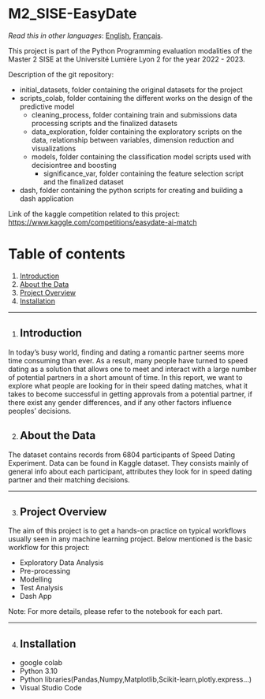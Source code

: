 # M2_SISE-EasyDate

_Read this in other languages_: [English](https://github.com/Skarbkit/M2_SISE-EasyDate/blob/master/README.en.md), [Français](https://github.com/Skarbkit/M2_SISE-EasyDate/blob/master/README.md).

This project is part of the Python Programming evaluation modalities of the Master 2 SISE at the Université Lumière Lyon 2 for the year 2022 - 2023.

Description of the git repository:
  - initial_datasets, folder containing the original datasets for the project
  - scripts_colab, folder containing the different works on the design of the predictive model
    - cleaning_process, folder containing train and submissions data processing scripts and the finalized datasets
    - data_exploration, folder containing the exploratory scripts on the data, relationship between variables, dimension reduction and visualizations
    - models, folder containing the classification model scripts used with decisiontree and boosting
      - significance_var, folder containing the feature selection script and the finalized dataset
  - dash, folder containing the python scripts for creating and building a dash application

Link of the kaggle competition related to this project: https://www.kaggle.com/competitions/easydate-ai-match


# Table of contents
  

1. [Introduction](#introduction)
2. [About the Data](#about-the-data)
3. [Project Overview](#project-overview)
4. [Installation](#installation)



---







1. ## Introduction





In today’s busy world, finding and dating a romantic partner seems more time 
consuming than ever. As a result, many people have turned to speed dating as a solution that allows one to meet and interact with a large number of potential partners in a short amount of time. In this report, we want to explore what people are looking for in their speed dating matches, what it takes to become successful in getting approvals from a potential partner, if there exist any gender differences, and if any other factors influence peoples’ decisions. 


2. ## About the Data





The dataset contains records from 6804 participants of Speed Dating Experiment. Data can be found in Kaggle dataset. They consists mainly of general info about each participant, attributes they look for in speed dating partner and their matching decisions.

---

3. ## Project Overview

The aim of this project is to get a hands-on practice on typical workflows usually seen in any machine learning project. Below mentioned is the basic workflow for this project: 


*   Exploratory Data Analysis
*   Pre-processing
*   Modelling
*   Test Analysis
*   Dash App 

Note: For more details, please refer to the notebook for each part. 

---



   






   4. ## Installation



*   google colab
*   Python 3.10
*   Python libraries(Pandas,Numpy,Matplotlib,Scikit-learn,plotly.express...)
*   Visual Studio Code 
